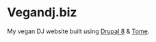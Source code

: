 # Vegandj.biz

My vegan DJ website built using [Drupal 8](https://www.drupal.org) & [Tome](https://tome.fyi/).